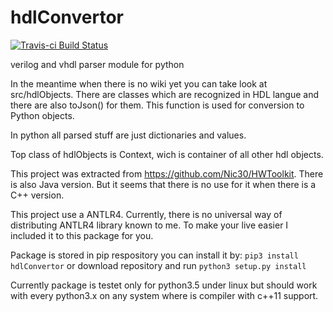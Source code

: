 # hdlConvertor
[![Travis-ci Build Status](https://travis-ci.org/Nic30/hdlConvertor.png?branch=master)](https://travis-ci.org/Nic30/hdlConvertor)

verilog and vhdl parser module for python

In the meantime when there is no wiki yet you can take look at src/hdlObjects.
There are classes which are recognized in HDL langue and there are also toJson() for them.
This function is used for conversion to Python objects.

In python all parsed stuff are just dictionaries and values.

Top class of hdlObjects is Context, wich is container of all other hdl objects.

This project was extracted from https://github.com/Nic30/HWToolkit.
There is also Java version. But it seems that there is no use for it when there is a C++ version.

This project use a ANTLR4. Currently, there is no universal way of distributing ANTLR4 library known to me.
To make your live easier I included it to this package for you.


Package is stored in pip respository you can install it by:
`pip3 install hdlConvertor`
or download repository and run `python3 setup.py install`

Currently package is testet only for python3.5 under linux but should work with every python3.x on any system where is compiler with c++11 support.
